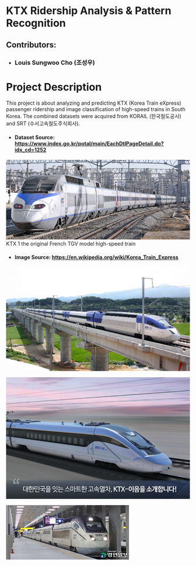 # KTX Ridership Analysis & Pattern Recognition
## Contributors:
- ### Louis Sungwoo Cho (조성우)

# Project Description
This project is about analyzing and predicting KTX (Korea Train eXpress) passenger ridership and image classification of high-speed trains in South Korea. The combined datasets were acquired from KORAIL (한국철도공사) and SRT (수서고속철도주식회사). 

- #### Dataset Source: https://www.index.go.kr/potal/main/EachDtlPageDetail.do?idx_cd=1252

![title](images/ktx_one.png)
KTX 1 the original French TGV model high-speed train
- #### Image Source: https://en.wikipedia.org/wiki/Korea_Train_Express

![title](images/ktx_sancheon.png)

![title](images/ktx_eum.png)

![title](images/srt.png)

